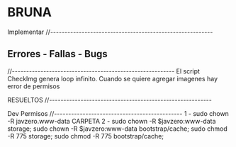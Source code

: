 
# BRUNA
Implementar
//---------------------------------------------------------


## Errores - Fallas - Bugs
//---------------------------------------------------------
El script CheckImg genera loop infinito.
Cuando se quiere agregar imagenes hay error de permisos




RESUELTOS
//---------------------------------------------------------


Dev Permisos 
//---------------------------------------------
1 - 
sudo chown -R javzero.www-data CARPETA
2 - 
sudo chown -R $javzero:www-data storage;
sudo chown -R $javzero:www-data bootstrap/cache;
sudo chmod -R 775 storage;
sudo chmod -R 775 bootstrap/cache;
